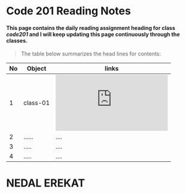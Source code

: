 # Code 201 Reading Notes
#### This page contains the daily reading assignment heading for class *code201*  and I will keep updating this page continuously through the classes. 
>The table below summarizes the head lines for contents:

No | Object | links
-- | ------ | -----
1 | class-01 | ![class-01](https://nedal-erekat.github.io/reading-notes/main/calss-01.md)
2 | ...... | ....
3 | ..... | ....
4 | ..... | ....

# NEDAL EREKAT

